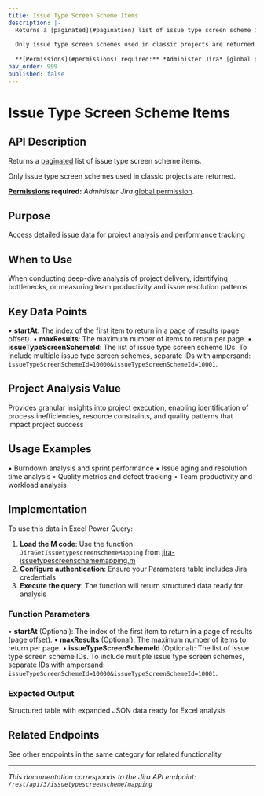 ```yaml
---
title: Issue Type Screen Scheme Items
description: |-
  Returns a [paginated](#pagination) list of issue type screen scheme items.
  
  Only issue type screen schemes used in classic projects are returned.
  
  **[Permissions](#permissions) required:** *Administer Jira* [global permission](https://confluence.atlassian.com/x/x4dKLg).
nav_order: 999
published: false
---
```


# Issue Type Screen Scheme Items

## API Description
Returns a [paginated](#pagination) list of issue type screen scheme items.

Only issue type screen schemes used in classic projects are returned.

**[Permissions](#permissions) required:** *Administer Jira* [global permission](https://confluence.atlassian.com/x/x4dKLg).

## Purpose
Access detailed issue data for project analysis and performance tracking

## When to Use
When conducting deep-dive analysis of project delivery, identifying bottlenecks, or measuring team productivity and issue resolution patterns

## Key Data Points
• **startAt**: The index of the first item to return in a page of results (page offset).
• **maxResults**: The maximum number of items to return per page.
• **issueTypeScreenSchemeId**: The list of issue type screen scheme IDs. To include multiple issue type screen schemes, separate IDs with ampersand: `issueTypeScreenSchemeId=10000&issueTypeScreenSchemeId=10001`.

## Project Analysis Value
Provides granular insights into project execution, enabling identification of process inefficiencies, resource constraints, and quality patterns that impact project success

## Usage Examples
• Burndown analysis and sprint performance
• Issue aging and resolution time analysis
• Quality metrics and defect tracking
• Team productivity and workload analysis

## Implementation
To use this data in Excel Power Query:

1. **Load the M code**: Use the function `JiraGetIssuetypescreenschemeMapping` from [jira-issuetypescreenschememapping.m](../assets/jira-issuetypescreenschememapping.m)
2. **Configure authentication**: Ensure your Parameters table includes Jira credentials
3. **Execute the query**: The function will return structured data ready for analysis

### Function Parameters
• **startAt** (Optional): The index of the first item to return in a page of results (page offset).
• **maxResults** (Optional): The maximum number of items to return per page.
• **issueTypeScreenSchemeId** (Optional): The list of issue type screen scheme IDs. To include multiple issue type screen schemes, separate IDs with ampersand: `issueTypeScreenSchemeId=10000&issueTypeScreenSchemeId=10001`.

### Expected Output
Structured table with expanded JSON data ready for Excel analysis

## Related Endpoints
See other endpoints in the same category for related functionality

---
*This documentation corresponds to the Jira API endpoint: `/rest/api/3/issuetypescreenscheme/mapping`*
